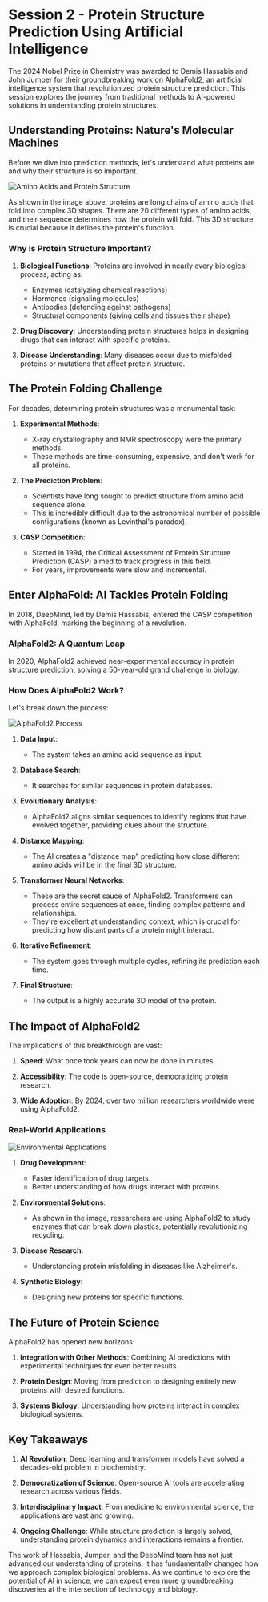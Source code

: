 # Session 2 - Protein Structure Prediction Using Artificial Intelligence

The 2024 Nobel Prize in Chemistry was awarded to Demis Hassabis and John Jumper for their groundbreaking work on AlphaFold2, an artificial intelligence system that revolutionized protein structure prediction. This session explores the journey from traditional methods to AI-powered solutions in understanding protein structures.

## Understanding Proteins: Nature's Molecular Machines

Before we dive into prediction methods, let's understand what proteins are and why their structure is so important.

![Amino Acids and Protein Structure](figs/fig1_ke_en_24_A.jpeg)

As shown in the image above, proteins are long chains of amino acids that fold into complex 3D shapes. There are 20 different types of amino acids, and their sequence determines how the protein will fold. This 3D structure is crucial because it defines the protein's function.

### Why is Protein Structure Important?

1. **Biological Functions**: Proteins are involved in nearly every biological process, acting as:

   - Enzymes (catalyzing chemical reactions)
   - Hormones (signaling molecules)
   - Antibodies (defending against pathogens)
   - Structural components (giving cells and tissues their shape)

2. **Drug Discovery**: Understanding protein structures helps in designing drugs that can interact with specific proteins.

3. **Disease Understanding**: Many diseases occur due to misfolded proteins or mutations that affect protein structure.

## The Protein Folding Challenge

For decades, determining protein structures was a monumental task:

1. **Experimental Methods**:

   - X-ray crystallography and NMR spectroscopy were the primary methods.
   - These methods are time-consuming, expensive, and don't work for all proteins.

2. **The Prediction Problem**:

   - Scientists have long sought to predict structure from amino acid sequence alone.
   - This is incredibly difficult due to the astronomical number of possible configurations (known as Levinthal's paradox).

3. **CASP Competition**:
   - Started in 1994, the Critical Assessment of Protein Structure Prediction (CASP) aimed to track progress in this field.
   - For years, improvements were slow and incremental.

## Enter AlphaFold: AI Tackles Protein Folding

In 2018, DeepMind, led by Demis Hassabis, entered the CASP competition with AlphaFold, marking the beginning of a revolution.

### AlphaFold2: A Quantum Leap

In 2020, AlphaFold2 achieved near-experimental accuracy in protein structure prediction, solving a 50-year-old grand challenge in biology.

### How Does AlphaFold2 Work?

Let's break down the process:

![AlphaFold2 Process](figs/fig2_ke_en_24.jpeg)

1. **Data Input**:

   - The system takes an amino acid sequence as input.

2. **Database Search**:

   - It searches for similar sequences in protein databases.

3. **Evolutionary Analysis**:

   - AlphaFold2 aligns similar sequences to identify regions that have evolved together, providing clues about the structure.

4. **Distance Mapping**:

   - The AI creates a "distance map" predicting how close different amino acids will be in the final 3D structure.

5. **Transformer Neural Networks**:

   - These are the secret sauce of AlphaFold2. Transformers can process entire sequences at once, finding complex patterns and relationships.
   - They're excellent at understanding context, which is crucial for predicting how distant parts of a protein might interact.

6. **Iterative Refinement**:

   - The system goes through multiple cycles, refining its prediction each time.

7. **Final Structure**:
   - The output is a highly accurate 3D model of the protein.

## The Impact of AlphaFold2

The implications of this breakthrough are vast:

1. **Speed**: What once took years can now be done in minutes.

2. **Accessibility**: The code is open-source, democratizing protein research.

3. **Wide Adoption**: By 2024, over two million researchers worldwide were using AlphaFold2.

### Real-World Applications

![Environmental Applications](figs/fig5_ke_en_24.jpeg)

1. **Drug Development**:

   - Faster identification of drug targets.
   - Better understanding of how drugs interact with proteins.

2. **Environmental Solutions**:

   - As shown in the image, researchers are using AlphaFold2 to study enzymes that can break down plastics, potentially revolutionizing recycling.

3. **Disease Research**:

   - Understanding protein misfolding in diseases like Alzheimer's.

4. **Synthetic Biology**:
   - Designing new proteins for specific functions.

## The Future of Protein Science

AlphaFold2 has opened new horizons:

1. **Integration with Other Methods**: Combining AI predictions with experimental techniques for even better results.

2. **Protein Design**: Moving from prediction to designing entirely new proteins with desired functions.

3. **Systems Biology**: Understanding how proteins interact in complex biological systems.

## Key Takeaways

1. **AI Revolution**: Deep learning and transformer models have solved a decades-old problem in biochemistry.

2. **Democratization of Science**: Open-source AI tools are accelerating research across various fields.

3. **Interdisciplinary Impact**: From medicine to environmental science, the applications are vast and growing.

4. **Ongoing Challenge**: While structure prediction is largely solved, understanding protein dynamics and interactions remains a frontier.

The work of Hassabis, Jumper, and the DeepMind team has not just advanced our understanding of proteins; it has fundamentally changed how we approach complex biological problems. As we continue to explore the potential of AI in science, we can expect even more groundbreaking discoveries at the intersection of technology and biology.

